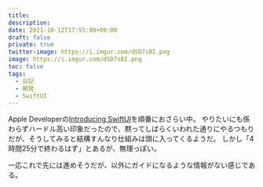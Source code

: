 ```yaml
---
title: 
description: 
date: 2021-10-12T17:55:00+09:00
draft: false
private: true
twitter-image: https://i.imgur.com/dSD7sBI.png
image: https://i.imgur.com/dSD7sBI.png
toc: false
tags:
  - 日記
  - 開発
  - SwiftUI
---
```


Apple Developerの[Introducing SwiftUI](https://developer.apple.com/tutorials/swiftui)を順番におさらい中。
やりたいにも係わらずハードル高い印象だったので、黙ってしばらくいわれた通りにやるつもりだが、そうしてみると結構すんなり仕組みは頭に入ってくるようだ。
しかし「4時間25分で終わるはず」とあるが、無理っぽい。

一応これで先には進めそうだが、以外にガイドになるような情報がない感じである。

